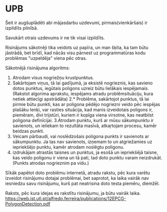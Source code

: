 # UPB

Šeit ir augšuplādēti abi mājasdarbu uzdevumi, pirmais(vienkāršais) ir izpildīts pilnībā.

Savukārt otrais uzdevums ir ne tik visai izpildīts.

Risinājums sākotnēji tika veidots uz papīra, un man šķita, ka tam būtu jāstrādā, bet brīdī, kad nācās visu pārnest uz programmatūras kodu problēmas "uzpeldēja" viena pēc otras.

Sākotnējā risinājuma algoritms:
  1. Atrodam visus nogriežņu krustpunktus.
  2. Sakārtojam viņus, tā lai gadījumā, ja eksistē nogrieznis, kas savieno dotos punktus, iegūtais poligons uzreiz būtu lielākais iespējamais. (Rakstot algorima aprakstu, iespējams atradu problēmsituāciju, kura netiek attiecīgi apstrādāta)
  2.* Problēma, sakārtojot punktus, tā lai pirmie būtu punkti, kas ar poligona pēdējo nogriezni veido pēc iespējas plašāku lenķi, var rasties situācija, kad manis izveidotais poligons ir, piemēram, divi trijstūri, kuriem ir kopīga viena virsotne, kas neatbilst poligona definīcijai.
  3.Atrodam punktu, kurš ar mūsu sākumpunktu ir savienots, un ieliekam to rezultāta masīvā, atkaŗtojam procesu, kamēr beidzas punkti.
  4. Veicam pārbaudi, vai noslēdzošais poligona punkts ir savienots ar sākumpunktu. Ja tas nav savienots, izņemam to un atgriežamies uz iepriekšējo punktu, kamēr atrodam noslēgtu poligonu.
  5. izdrukājam atrastās taisnes un punktus, ja esošā un iepriekšējā taisne, kas veido poligonu ir viena un tā pati, tad doto punktu varam neizdrukāt. (Punkts atrodas nogrieznim pa vidu.)
  
 Sīkāk papētot doto problēmu internetā, atradu rakstu, pēc kura varētu izveidot risinājumu dotajai problēmai,  bet saprotot, ka laika vairāk nav iesniedzu savu risinājumu, kurš pat neatrisina doto testa piemēru, diemžēl.
 
 
 Raksts, pēc kura idejas es rakstītu risinājumu, ja būtu vairāk laika.
 https://web.ist.utl.pt/alfredo.ferreira/publications/12EPCG-PolygonDetection.pdf
